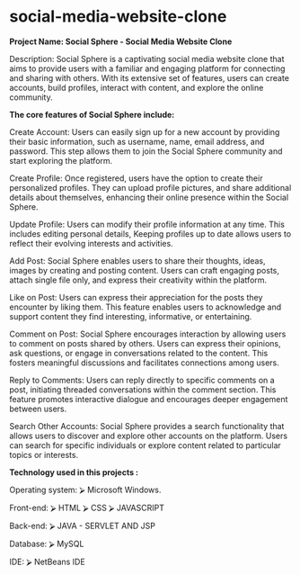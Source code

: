 # social-media-website-clone

**Project Name: Social Sphere - Social Media Website Clone**

Description:
      Social Sphere is a captivating social media website clone that aims to provide users with a familiar and 
      engaging platform for connecting and sharing with others. 
      With its extensive set of features, users can create accounts, build profiles, interact with content, and explore the online community.

**The core features of Social Sphere include:**

Create Account: Users can easily sign up for a new account by providing their basic information, 
                such as username, name, email address, and password. 
                This step allows them to join the Social Sphere community and start exploring the platform.

Create Profile: Once registered, users have the option to create their personalized profiles. 
                They can upload profile pictures, and share additional details about themselves, 
                enhancing their online presence within the Social Sphere.

Update Profile: Users can modify their profile information at any time. 
                This includes editing personal details, 
                Keeping profiles up to date allows users to reflect their evolving interests and activities.

Add Post: Social Sphere enables users to share their thoughts, ideas, images by creating and posting content. 
          Users can craft engaging posts, attach single file only, and express their creativity within the platform.

Like on Post: Users can express their appreciation for the posts they encounter by liking them. 
              This feature enables users to acknowledge and support content they find interesting, informative, or entertaining.

Comment on Post: Social Sphere encourages interaction by allowing users to comment on posts shared by others. 
                  Users can express their opinions, ask questions, or engage in conversations related to the content. 
                  This fosters meaningful discussions and facilitates connections among users.

Reply to Comments: Users can reply directly to specific comments on a post, initiating threaded conversations within the comment section. 
                   This feature promotes interactive dialogue and encourages deeper engagement between users.

Search Other Accounts: Social Sphere provides a search functionality that allows users to discover 
                        and explore other accounts on the platform. 
                        Users can search for specific individuals or explore content related to particular topics or interests.

**Technology used in this projects :**

Operating system:
⮚ Microsoft Windows.

Front-end:
⮚ HTML
⮚ CSS
⮚ JAVASCRIPT

Back-end:
⮚ JAVA - SERVLET AND JSP

Database:
⮚ MySQL

IDE:
⮚ NetBeans IDE






